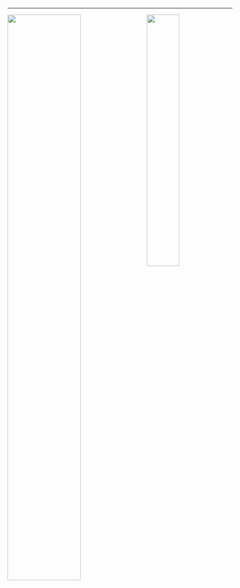 <hr>

<img align="left" width="57%" src="https://github-readme-stats.vercel.app/api?username=joshniemela&disable_animations=true&count_private=true&show_icons=true&include_all_commits=true&&hide_border=true&hide_title=true&icon_color=402f65&bg_color=00000000&cache_seconds=1800">
<img align="right" width="38%" src="https://github-readme-stats.vercel.app/api/top-langs/?username=joshniemela&hide=jupyter%20notebook, shell&hide_border=true&hide_title=true&bg_color=00000000&text_color=3498db&langs_count=10&layout=compact&cache_seconds=1800">

